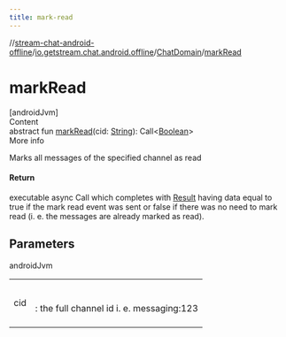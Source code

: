 ```yaml
---
title: mark-read
---
```

//[stream-chat-android-offline](../../../index.md)/[io.getstream.chat.android.offline](../index.md)/[ChatDomain](index.md)/[markRead](markRead.md)



# markRead  
[androidJvm]  
Content  
abstract fun [markRead](markRead.md)(cid: [String](https://kotlinlang.org/api/latest/jvm/stdlib/kotlin/-string/index.html)): Call&lt;[Boolean](https://kotlinlang.org/api/latest/jvm/stdlib/kotlin/-boolean/index.html)&gt;  
More info  


Marks all messages of the specified channel as read



#### Return  


executable async Call which completes with [Result](https://kotlinlang.org/api/latest/jvm/stdlib/kotlin/-result/index.html) having data equal to true if the mark read event was sent or false if there was no need to mark read (i. e. the messages are already marked as read).



## Parameters  
  
androidJvm  
  
| | |
|---|---|
| <a name="io.getstream.chat.android.offline/ChatDomain/markRead/#kotlin.String/PointingToDeclaration/"></a>cid| <a name="io.getstream.chat.android.offline/ChatDomain/markRead/#kotlin.String/PointingToDeclaration/"></a><br/><br/>: the full channel id i. e. messaging:123<br/><br/>|
  
  



